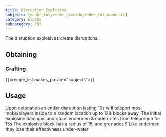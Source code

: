 ```yaml
---
title: Disruption Explosive
subjects: [ender_tnt,ender_grenade,ender_tnt_minecart]
category: blocks
subcategory: TNT
---
```


The disruption explosives create disruptions.

Obtaining
---------

### Crafting
{{<recipe_list makes_param="subjects">}}

Usage
-----

Upon detonation an ender disruption lasting 10s will teleport most mobs/players inside to a random location up to 128 blocks away.
The initial explosion damages and stops endermen & endermites from teleportion for 15s
The explosive block has a radius of 15, and grenades 9
Like endermen they lose their effectivness under-water
